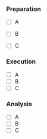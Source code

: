 ### Preparation
* [ ] A
* [ ] B
* [ ] C


### Execution
* [ ] A
* [ ] B
* [ ] C

### Analysis
* [ ] A
* [ ] B
* [ ] C